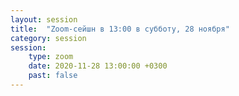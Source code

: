 ```yaml
---
layout: session
title:  "Zoom-сейшн в 13:00 в субботу, 28 ноября"
category: session
session:
    type: zoom
    date: 2020-11-28 13:00:00 +0300
    past: false
---
```

